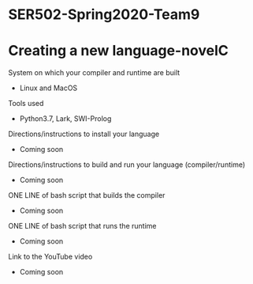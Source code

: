 # SER502-Spring2020-Team9
# Creating a new language-novelC

System on which your compiler and runtime are built
  - Linux and MacOS

Tools used
  - Python3.7, Lark, SWI-Prolog

Directions/instructions to install your language 
  - Coming soon 

Directions/instructions to build and run your language (compiler/runtime)
  - Coming soon 

ONE LINE of bash script that builds the compiler
  - Coming soon 

ONE LINE of bash script that runs the runtime
  - Coming soon 

Link to the YouTube video
  - Coming soon 
